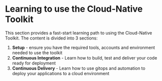 # Learning to use the Cloud-Native Toolkit

This section provides a fast-start learning path to using the Cloud-Native Toolkit.  The content is divided into 3 sections:

1. **Setup** - ensure you have the required tools, accounts and environment needed to use the toolkit
2. **Continuous Integration** - Learn how to build, test and deliver your code ready for deployment
3. **Continuous Delivery** - Learn how to use gitops and automation to deploy your applications to a cloud environment